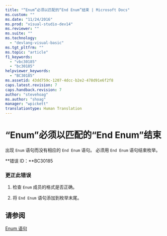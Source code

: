 ```yaml
---
title: "“Enum”必须以匹配的“End Enum”结束 | Microsoft Docs"
ms.custom: ""
ms.date: "11/24/2016"
ms.prod: "visual-studio-dev14"
ms.reviewer: ""
ms.suite: ""
ms.technology: 
  - "devlang-visual-basic"
ms.tgt_pltfrm: ""
ms.topic: "article"
f1_keywords: 
  - "vbc30185"
  - "bc30185"
helpviewer_keywords: 
  - "BC30185"
ms.assetid: 43dd759c-1207-4dcc-b2e2-478d91e6f2f8
caps.latest.revision: 7
caps.handback.revision: 7
author: "stevehoag"
ms.author: "shoag"
manager: "wpickett"
translationtype: Human Translation
---
```

# “Enum”必须以匹配的“End Enum”结束
出现 `Enum` 语句而没有相应的 `End Enum` 语句。 必须用 `End Enum` 语句结束枚举。  
  
 **错误 ID：**BC30185  
  
### 更正此错误  
  
1.  检查 `Enum` 成员的格式是否正确。  
  
2.  将 `End Enum` 语句添加到枚举末尾。  
  
## 请参阅  
 [Enum 语句](../../visual-basic/language-reference/statements/enum-statement.md)